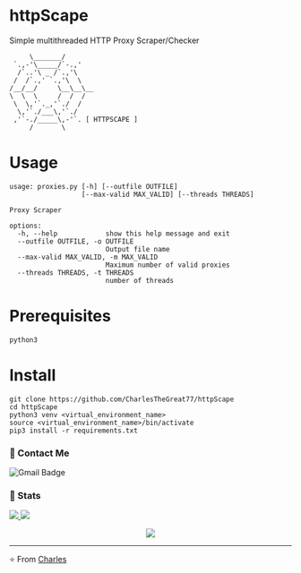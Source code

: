 # httpScape
Simple multithreaded HTTP Proxy Scraper/Checker

```
     \_______/
 `.,-'\_____/`-.,'
  /`..'\ _ /`.,'\
 /  /`.,' `.,'\  \
/__/__/     \__\__\__
\  \  \     /  /  /
 \  \,'`._,'`./  /
  \,'`./___\,'`./
 ,'`-./_____\,-'`. [ HTTPSCAPE ]
     /       \
```
# Usage
```
usage: proxies.py [-h] [--outfile OUTFILE]
                  [--max-valid MAX_VALID] [--threads THREADS]

Proxy Scraper

options:
  -h, --help            show this help message and exit
  --outfile OUTFILE, -o OUTFILE
                        Output file name
  --max-valid MAX_VALID, -m MAX_VALID
                        Maximum number of valid proxies
  --threads THREADS, -t THREADS
                        number of threads
```

# Prerequisites
```
python3
```

# Install
```
git clone https://github.com/CharlesTheGreat77/httpScape
cd httpScape
python3 venv <virtual_environment_name>
source <virtual_environment_name>/bin/activate
pip3 install -r requirements.txt
```

### 💬 Contact Me 

![Gmail Badge](https://img.shields.io/badge/-doobthegoober@gmail.com-c14438?style=flat-square&logo=Gmail&logoColor=white)

### 🚦 Stats

<a href="https://github.com/CharlesTheGreat77">
  <img src="https://github-readme-stats.vercel.app/api?username=CharlesTheGreat77&show_icons=true&hide=commits" />
</a>
<a href="https://github.com/CharlesTheGreat77">
  <img src="https://github-readme-stats.vercel.app/api/top-langs/?username=CharlesTheGreat77&layout=compact" />
</a>

<p align="center"> 
  <img src="https://profile-counter.glitch.me/CharlesTheGreat77/count.svg" />
</p>

---
⭐️ From [Charles](https://github.com/CharlesTheGreat77)



